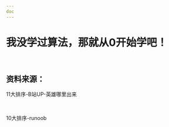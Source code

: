 ```yaml
---
doc
---
```


# 我没学过算法，那就从0开始学吧！





<br>

## 资料来源：

<el-link ref="https://www.bilibili.com/video/BV1Zs4y1X7mN" target="_blank" type="primary">11大排序-B站UP-英雄哪里出来</el-link>

<br>

<el-link ref="https://www.runoob.com/w3cnote/ten-sorting-algorithm.html" target="_blank" type="primary">10大排序-runoob</el-link>





